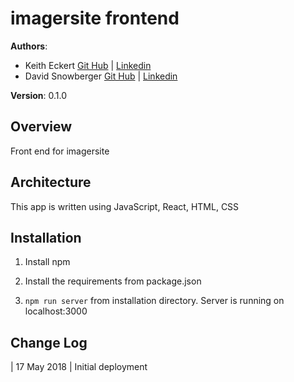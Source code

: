 # imagersite frontend

**Authors**: 
- Keith Eckert [Git Hub](https://github.com/keitheck) | [Linkedin](www.linkedin.com/in/keith-eckert)
- David Snowberger [Git Hub](https://github.com/dsnowb) | [Linkedin](www.linkedin.com/in/dsnowberger)

**Version**: 0.1.0

## Overview
Front end for imagersite

## Architecture
This app is written using JavaScript, React, HTML, CSS

## Installation
1. Install npm

2. Install the requirements from package.json

3. `npm run server` from installation directory. Server is running on localhost:3000

## Change Log
| 17 May 2018 | Initial deployment
